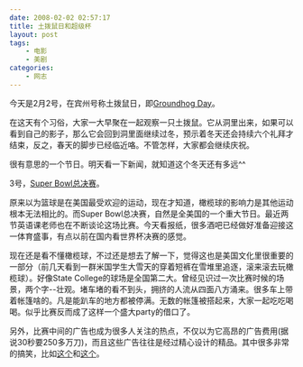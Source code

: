 ```yaml
---
date: 2008-02-02 02:57:17
title: 土拨鼠日和超级杯
layout: post
tags:
    - 电影
    - 美剧
categories:
    - 网志
---
```

今天是2月2号，在宾州号称土拨鼠日，即[Groundhog Day](http://en.wikipedia.org/wiki/Groundhog_day)。

在这天有个习俗，大家一大早聚在一起观察一只土拨鼠。它从洞里出来，如果可以看到自己的影子，那么它会回到洞里面继续过冬，预示着冬天还会持续六个礼拜才结束，反之，春天的脚步已经临近咯。不管怎样，大家都会继续庆祝。

很有意思的一个节日。明天看一下新闻，就知道这个冬天还有多远^^

3号，<a href="http://www.azsuperbowl.com/" target="_blank">Super Bowl总决赛</a>。

原来以为篮球是在美国最受欢迎的运动，现在才知道，橄榄球的影响力是其他运动根本无法相比的。而Super Bowl总决赛，自然是全美国的一个重大节日。最近两节英语课老师也在不断谈论这场比赛。今天看报纸，很多酒吧已经做好准备迎接这一体育盛事，有点以前在国内看世界杯决赛的感觉。

现在还是看不懂橄榄球，不过还是想去了解一下，觉得这也是美国文化里很重要的一部分（前几天看到一群米国学生大雪天的穿着短裤在雪堆里追逐，滚来滚去玩橄榄球）。好像State College的球场是全国第二大。曾经见识过一次比赛时候的场景，两个字--壮观。堵车堵的看不到头，拥挤的人流从四面八方涌来。很多车上带着帐篷啥的。凡是能趴车的地方都被停满。无数的帐篷被搭起来，大家一起吃吃喝喝。似乎比赛反而成了这样一个盛大party的借口了。

另外，比赛中间的广告也成为很多人关注的热点，不仅以为它高昂的广告费用(据说30秒要250多万刀)，而且这些广告往往是经过精心设计的精品。其中很多非常的搞笑，比如<a href="http://www.youtube.com/watch?v=JHkoZ7ngAM0" target="_blank">这个</a>和<a href="http://www.youtube.com/watch?v=KrIQ5YmSqtI&amp;feature=related" target="_blank">这个</a>。
